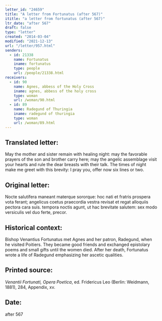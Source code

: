 ```yaml
---
letter_id: "24659"
title: "A letter from Fortunatus (after 567)"
ititle: "a letter from fortunatus (after 567)"
ltr_date: "after 567"
draft: false
type: "letter"
created: "2014-03-04"
modified: "2021-12-13"
url: "/letter/957.html"
senders:
  - id: 21338
    name: Fortunatus
    iname: fortunatus
    type: people
    url: /people/21338.html
receivers:
  - id: 90
    name: Agnes, abbess of the Holy Cross
    iname: agnes, abbess of the holy cross
    type: woman
    url: /woman/90.html
  - id: 89
    name: Radegund of Thuringia
    iname: radegund of thuringia
    type: woman
    url: /woman/89.html
---
```

<h2> Translated letter:</h2>May the mother and sister remain with healing night:
may the favorable prayers of the son and brother carry here;
may the angelic assemblage visit your hearts
and rule the dear breasts with their talk.
The times of night make me greet with this brevity:
I pray you, offer now six lines or two.
<h2 class="mt-4"> Original letter:</h2>Nocte salutifera maneant materque sororque:
hoc nati et fratris prospera vota ferant;
angelicus coetus praecordia vestra revisat
et regat alloquiis pectora cara suis.
tempora noctis agunt, ut hac brevitate salutem:
sex modo versiculis vel duo ferte, precor.
<h2 class="mt-4"> Historical context:</h2>Bishop Venantius Fortunatus met Agnes and her patron, Radegund, when he visited Poitiers. They became good friends and exchanged epistolary poems and small gifts until the women died. After her death, Fortunatus wrote a life of Radegund emphasizing her ascetic qualities.
<h2 class="mt-4"> Printed source:</h2><p><em>Venantii Fortunati, Opera Poetica</em>, ed. Fridericus Leo (Berlin: Weidmann, 1881), 284, Appendix, xv.</p><h2 class="mt-4"> Date:</h2>after 567